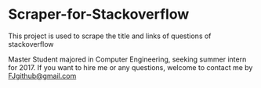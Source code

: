 # Scraper-for-Stackoverflow
This project is used to scrape the title and links of questions of stackoverflow

Master Student majored in Computer Engineering, seeking summer intern for 2017.
If you want to hire me or any questions, welcome to contact me by FJgithub@gmail.com
